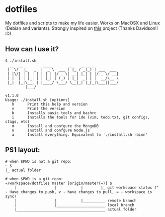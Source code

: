 # dotfiles
My dotfiles and scripts to make my life easier. Works on MacOSX and Linux (Debian and variants). Strongly inspired on [this](https://github.com/davidsonfellipe/dotfiles) project (Thanks Davidson!! :D)

## How can I use it?

```
$ ./install.sh
  __  __         ____        _    __ _ _
 |  \/  |_   _  |  _ \  ___ | |_ / _(_) | ___  ___
 | |\/| | | | | | | | |/ _ \| __| |_| | |/ _ \/ __|
 | |  | | |_| | | |_| | (_) | |_|  _| | |  __/\__ \
 |_|  |_|\__, | |____/ \___/ \__|_| |_|_|\___||___/
         |___/

v1.1.0
Usage: ./install.sh [options]
   h      Print this help and version
   v      Print the version
   b      Installs basic tools and bashrc
   i      Installs the tools for ide (vim, todo.txt, git configs, ctags, etc)
   m      Install and confgure the MongoDB
   n      Install and confgure Node.js
   a      Install everything. Equivalent to './install.sh -bimn'
```

## PS1 layout: 

```
# when $PWD is not a git repo:
~ $
|_ actual folder

# when $PWD is a git repo:
~/workspace/dotfiles master [origin/master(=)] $
    |                 |           |        |_ git workspace status (^ - Have changes to push, v - have changes to pull, = - workspace is sync)
    |                 |           |__________ remote branch 
    |                 |______________________ local branch
    |________________________________________ actual folder
```
